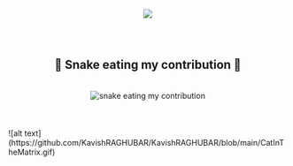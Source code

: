 
<h1 align="center">
  <a href="https://git.io/typing-svg">
    <img src="https://readme-typing-svg.herokuapp.com/?lines=Hello!+👋;+Welcome+to+my+profile!;&color=84F76E&center=true&size=30">
  </a>
</h1>
<br>
<div align="center">
  <h2>🐍 Snake eating my contribution 🐍</h2>
  <br>
  <img alt="snake eating my contribution" src="https://github.com/KavishRAGHUBAR/KavishRAGHUBAR/blob/output/github-contribution-grid-snake.svg">
  <br>
  <br>
  <br>
</div>
<br>
![alt text](https://github.com/KavishRAGHUBAR/KavishRAGHUBAR/blob/main/CatInTheMatrix.gif)
